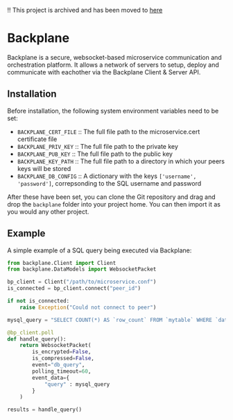 !! This project is archived and has been moved to [here](https://github.com/vokuxyz/backplane)

# Backplane

Backplane is a secure, websocket-based microservice communication and orchestration platform. It allows a network of servers to setup, deploy and communicate with eachother via the Backplane Client & Server API.

## Installation

Before installation, the following system environment variables need to be set:

- `BACKPLANE_CERT_FILE` :: The full file path to the microservice.cert certificate file
- `BACKPLANE_PRIV_KEY` :: The full file path to the private key
- `BACKPLANE_PUB_KEY` :: The full file path to the public key
- `BACKPLANE_KEY_PATH` :: The full file path to a directory in which your peers keys will be stored
- `BACKPLANE_DB_CONFIG` :: A dictionary with the keys `['username', 'password']`, correpsonding to the SQL username and password

After these have been set, you can clone the Git repository and drag and drop the `backplane` folder into your project home. You can then import it as you would any other project.

## Example

A simple example of a SQL query being executed via Backplane:

```py
from backplane.Client import Client
from backplane.DataModels import WebsocketPacket

bp_client = Client("/path/to/microservice.conf")
is_connected = bp_client.connect("peer_id")

if not is_connected:
    raise Exception("Could not connect to peer")

mysql_query = "SELECT COUNT(*) AS `row_count` FROM `mytable` WHERE `date` BETWEEN '2020-01-01' AND '2020-05-30';"

@bp_client.poll
def handle_query():
    return WebsocketPacket(
        is_encrypted=False,
        is_compressed=False,
        event="db_query",
        polling_timeout=60,
        event_data={
            "query" : mysql_query
        }
    )

results = handle_query()
```
